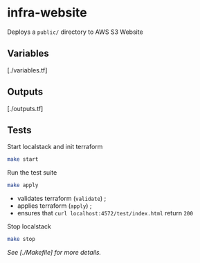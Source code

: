 
# infra-website

Deploys a `public/` directory to AWS S3 Website

## Variables

[./variables.tf]

## Outputs

[./outputs.tf]

## Tests

Start localstack and init terraform

```bash
make start
```

Run the test suite

```bash
make apply
```

- validates terraform (`validate`) ;
- applies terraform (`apply`) ;
- ensures that `curl localhost:4572/test/index.html` return `200`

Stop localstack

```bash
make stop
```

*See [./Makefile] for more details.*
